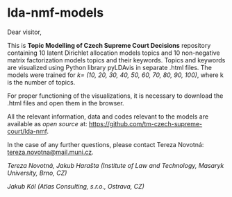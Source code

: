 # lda-nmf-models

Dear visitor,

This is **Topic Modelling of Czech Supreme Court Decisions** repository containing 10 latent Dirichlet allocation models topics and 10 non-negative matrix factorization models topics and their keywords. Topics and keywords are visualized using Python library pyLDAvis in separate .html files. The models were trained for *k= (10, 20, 30, 40, 50, 60, 70, 80, 90, 100)*, where k is the number of topics.

For proper functioning of the visualizations, it is necessary to download the .html files and open them in the browser.

All the relevant information, data and codes relevant to the models are available as *open source* at: https://github.com/tm-czech-supreme-court/lda-nmf.

In the case of any further questions, please contact Tereza Novotná: tereza.novotna@mail.muni.cz.

*Tereza Novotná, Jakub Harašta (Institute of Law and Technology, Masaryk University, Brno, CZ)*

*Jakub Kól (Atlas Consulting, s.r.o., Ostrava, CZ)*

